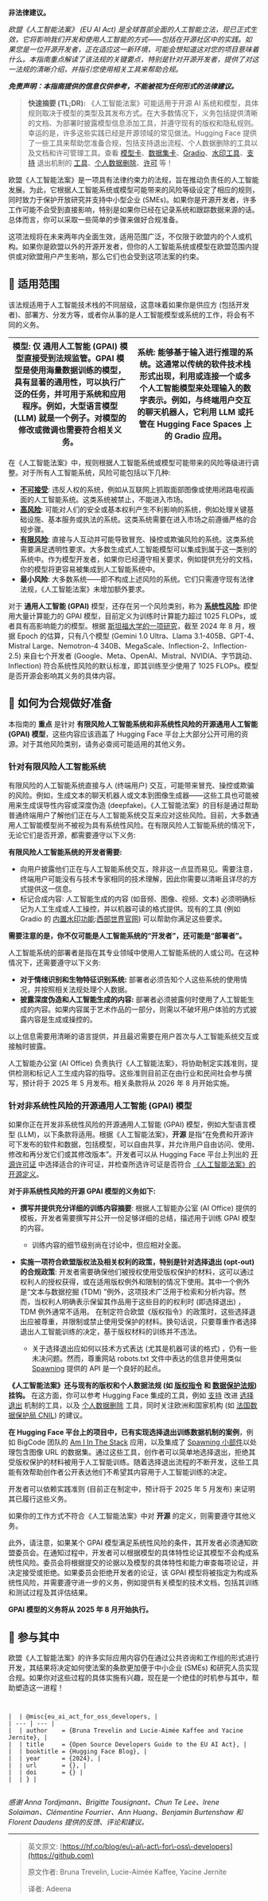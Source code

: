 

**非法律建议。**

*欧盟《人工智能法案》 (EU AI Act) 是全球首部全面的人工智能立法，现已正式生效，它将影响我们开发和使用人工智能的方式——包括在开源社区中的实践。如果您是一位开源开发者，正在适应这一新环境，可能会想知道这对您的项目意味着什么。本指南重点解读了该法规的关键要点，特别是针对开源开发者，提供了对这一法规的清晰介绍，并指引您使用相关工具来帮助合规。*


***免责声明：本指南提供的信息仅供参考，不能被视为任何形式的法律建议。***



> **快速摘要 (TL;DR):** 《人工智能法案》可能适用于开源 AI 系统和模型，具体规则取决于模型的类型及其发布方式。在大多数情况下，义务包括提供清晰的文档、为部署时披露模型信息添加工具，并遵守现有的版权和隐私规则。幸运的是，许多这些实践已经是开源领域的常见做法。Hugging Face 提供了一些工具来帮助您准备合规，包括支持退出流程、个人数据删除的工具以及文档和许可管理工具。查看 [模型卡](https://github.com)、[数据集卡](https://github.com)、[Gradio](https://github.com)、[水印工具](https://github.com)、[支持](https://github.com) 退出机制的 [工具](https://github.com)、[个人数据删除](https://github.com)、[许可](https://github.com) 等！


欧盟《人工智能法案》是一项具有法律约束力的法规，旨在推动负责任的人工智能发展。为此，它根据人工智能系统或模型可能带来的风险等级设定了相应的规则，同时致力于保护开放研究并支持中小型企业 (SMEs)。如果你是开源开发者，许多工作可能不会受到直接影响，特别是如果你已经在记录系统和跟踪数据来源的话。总体而言，你可以采取一些简单的步骤来做好合规准备。


这项法规将在未来两年内全面生效，适用范围广泛，不仅限于欧盟内的个人或机构。如果你是欧盟以外的开源开发者，但你的人工智能系统或模型在欧盟范围内提供或对欧盟用户产生影响，那么它们也会受到这项法案的约束。


## 🤗 **适用范围**


该法规适用于人工智能技术栈的不同层级，这意味着如果你是供应方 (包括开发者)、部署方、分发方等，或者你从事的是人工智能模型或系统的工作，将会有不同的义务。




| **模型**: 仅 **通用人工智能 (GPAI)** 模型直接受到法规监管。GPAI 模型是使用海量数据训练的模型，具有显著的通用性，可以执行广泛的任务，并可用于系统和应用程序。例如，大型语言模型 (LLM) 就是一个例子。对模型的修改或微调也需要符合相关义务。 | **系统**: 能够基于输入进行推理的系统。这通常以传统的软件技术栈形式出现，利用或连接一个或多个人工智能模型来处理输入的数字表示。例如，与终端用户交互的聊天机器人，它利用 LLM 或托管在 Hugging Face Spaces 上的 Gradio 应用。 |
| --- | --- |


在《人工智能法案》中，规则根据人工智能系统或模型可能带来的风险等级进行调整。对于所有人工智能系统，风险可能包括以下几种:


* [**不可接受**](https://github.com): 违反人权的系统，例如从互联网上抓取面部图像或使用闭路电视画面的人工智能系统。这类系统被禁止，不能进入市场。
* [**高风险**](https://github.com): 可能对人们的安全或基本权利产生不利影响的系统，例如处理关键基础设施、基本服务或执法的系统。这类系统需要在进入市场之前遵循严格的合规步骤。
* [**有限风险**](https://github.com): 直接与人互动并可能导致冒充、操控或欺骗风险的系统。这类系统需要满足透明性要求。大多数生成式人工智能模型可以集成到属于这一类别的系统中。作为模型开发者，如果你已经遵守相关要求，例如提供充分的文档，你的模型将更容易被集成到人工智能系统中。
* **最小风险**: 大多数系统——即不构成上述风险的系统。它们只需遵守现有法律法规，《人工智能法案》未增加额外要求。


对于 **通用人工智能 (GPAI)** 模型，还存在另一个风险类别，称为 [**系统性风险**](https://github.com): 即使用大量计算能力的 GPAI 模型，目前定义为训练时计算能力超过 1025 FLOPs，或者具有高影响能力的模型。根据 [斯坦福大学的一项研究](https://github.com)，截至 2024 年 8 月，根据 Epoch 的估算，只有八个模型 (Gemini 1\.0 Ultra、Llama 3\.1\-405B、GPT\-4、Mistral Large、Nemotron\-4 340B、MegaScale、Inflection\-2、Inflection\-2\.5\) 来自七个开发者 (Google、Meta、OpenAI、Mistral、NVIDIA、字节跳动、Inflection) 符合系统性风险的默认标准，即其训练至少使用了 1025 FLOPs。模型是否开源会影响其义务的具体内容。


## 🤗 **如何为合规做好准备**


本指南的 **重点** 是针对 **有限风险人工智能系统和非系统性风险的开源通用人工智能 (GPAI) 模型**，这些内容应该涵盖了 Hugging Face 平台上大部分公开可用的资源。对于其他风险类别，请务必查阅可能适用的其他义务。


### **针对有限风险人工智能系统**


有限风险的人工智能系统直接与人 (终端用户) 交互，可能带来冒充、操控或欺骗的风险。例如，生成文本的聊天机器人或文本到图像生成器——这些工具也可能被用来生成误导性内容或深度伪造 (deepfake)。《人工智能法案》的目标是通过帮助普通终端用户了解他们正在与人工智能系统交互来应对这些风险。目前，大多数通用人工智能模型尚不被视为具有系统性风险。在有限风险人工智能系统的情况下，无论它们是否开源，都需要遵守以下义务:


**有限风险人工智能系统的开发者需要:**


* 向用户披露他们正在与人工智能系统交互，除非这一点显而易见。需要注意，终端用户可能没有与技术专家相同的技术理解，因此你需要以清晰且详尽的方式提供这一信息。
* 标记合成内容: 人工智能生成的内容 (如音频、图像、视频、文本) 必须明确标记为人工生成或人工操控，并以机器可读的格式提供。现有的工具 (例如 Gradio 的 [内置水印功能](https://github.com):[西部世界官网](https://www.xbsj9.com)) 可以帮助你满足这些要求。


**需要注意的是，你不仅可能是人工智能系统的“开发者”，还可能是“部署者”。**


人工智能系统的部署者是指在其专业领域中使用人工智能系统的人或公司。在这种情况下，还需要遵守以下义务:


* **对于情绪识别和生物特征识别系统:** 部署者必须告知个人这些系统的使用情况，并按照相关法规处理个人数据。
* **披露深度伪造和人工智能生成的内容:** 部署者必须披露何时使用了人工智能生成的内容。如果内容属于艺术作品的一部分，则需以不破坏用户体验的方式披露内容是生成或操控的。


以上信息需要用清晰的语言提供，并且最迟需要在用户首次与人工智能系统交互或接触时披露。


人工智能办公室 (AI Office) 负责执行《人工智能法案》，将协助制定实践准则，提供检测和标记人工生成内容的指导。这些准则目前正在由行业和民间社会参与撰写，预计将于 2025 年 5 月发布。相关条款将从 2026 年 8 月开始实施。


### **针对非系统性风险的开源通用人工智能 (GPAI) 模型**


如果你正在开发非系统性风险的开源通用人工智能 (GPAI) 模型，例如大型语言模型 (LLM)，以下条款将适用。根据《人工智能法案》，**开源** 是指“在免费和开源许可下发布的软件和数据，包括模型，可以自由共享，并允许用户自由访问、使用、修改和再分发它们或其修改版本”。开发者可以从 Hugging Face 平台上列出的 [开源许可证](https://github.com) 中选择适合的许可证，并检查所选许可证是否符合 [《人工智能法案》的开源定义](https://github.com)。


**对于非系统性风险的开源 GPAI 模型的义务如下:**


* **撰写并提供充分详细的训练内容摘要**:
根据人工智能办公室 (AI Office) 提供的模板，开发者需要撰写并公开一份足够详细的总结，描述用于训练 GPAI 模型的内容。


	+ 训练内容的细节级别尚在讨论中，但应相对全面。
* **实施一项符合欧盟版权法及相关权利的政策，特别是针对选择退出 (opt\-out) 的合规政策**:
开发者需要确保他们被授权使用受版权保护的材料，这可以通过权利人的授权获得，或在适用版权例外和限制的情况下使用。其中一个例外是“文本与数据挖掘 (TDM) ”例外，这项技术广泛用于检索和分析内容。然而，当权利人明确表示保留其作品用于这些目的的权利时 (即选择退出) ，TDM 例外通常不适用。
在制定符合欧盟《版权指令》的政策时，这些选择退出应被尊重，并限制或禁止使用受保护的材料。换句话说，只要尊重作者选择退出人工智能训练的决定，基于版权材料的训练并不违法。


	+ 关于选择退出应如何以技术方式表达 (尤其是机器可读的格式) ，仍有一些未决问题。然而，尊重网站 robots.txt 文件中表达的信息并使用类似 [Spawning](https://github.com) 提供的 API 是一个良好的起点。


**《人工智能法案》还与现有的版权和个人数据法规 (如 [版权指令](https://github.com) 和 [数据保护法规](https://github.com)) 挂钩。**
在这方面，你可以参考 Hugging Face 集成的工具，例如 [支持](https://github.com) 改进 [选择退出](https://github.com) 机制的工具，以及 [个人数据删除](https://github.com) 工具，同时关注欧洲和国家机构 (如 [法国数据保护局 CNIL](https://github.com)) 的建议。


**在 Hugging Face 平台上的项目中，已有实现选择退出训练数据机制的案例**，例如 BigCode 团队的 [Am I In The Stack](https://github.com) 应用，以及集成了 [Spawning 小部件](https://github.com)以处理包含图像 URL 的数据集。通过这些工具，创作者可以简单地选择退出，拒绝其受版权保护的材料被用于人工智能训练。随着选择退出流程的不断开发，这些工具能有效帮助创作者公开表达他们不希望其内容用于人工智能训练的决定。


开发者可以依赖实践准则 (目前正在制定中，预计将于 2025 年 5 月发布) 来证明其已履行这些义务。


如果你的工作方式不符合《人工智能法案》中对 **开源** 的定义，则需要遵守其他义务。


此外，请注意，如果某个 GPAI 模型满足系统性风险的条件，其开发者必须通知欧盟委员会。在通知过程中，开发者可以根据模型的具体特性论证其模型不会构成系统性风险。委员会将根据提交的论据以及模型的具体特性和能力审查每项论证，并决定接受或拒绝。如果委员会拒绝开发者的论证，该 GPAI 模型将被指定为构成系统性风险，并需要遵守进一步的义务，例如提供有关模型的技术文档，包括其训练和测试过程及其评估结果。


**GPAI 模型的义务将从 2025 年 8 月开始执行。**


## 🤗 **参与其中**


欧盟《人工智能法案》的许多实际应用内容仍在通过公共咨询和工作组的形式进行开发，其结果将决定如何使法案的条款更加便于中小企业 (SMEs) 和研究人员实现合规。如果你对这些过程的具体实施有兴趣，现在是一个绝佳的时机参与其中，帮助塑造这一进程！



```


|  | @misc{eu_ai_act_for_oss_developers, |
| --- | --- |
|  | author    = {Bruna Trevelin and Lucie-Aimée Kaffee and Yacine Jernite}, |
|  | title     = {Open Source Developers Guide to the EU AI Act}, |
|  | booktitle = {Hugging Face Blog}, |
|  | year      = {2024}, |
|  | url       = {}, |
|  | doi       = {} |
|  | } |


```

*感谢 Anna Tordjmann、Brigitte Tousignant、Chun Te Lee、Irene Solaiman、Clémentine Fourrier、Ann Huang、Benjamin Burtenshaw 和 Florent Daudens 提供的反馈、评论和建议。*




---



> 英文原文: [https://hf.co/blog/eu\-ai\-act\-for\-oss\-developers](https://github.com)
> 
> 
> 原文作者: Bruna Trevelin, Lucie\-Aimée Kaffee, Yacine Jernite
> 
> 
> 译者: Adeena


